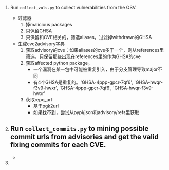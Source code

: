 1. Run `collect_vuls.py` to collect vulnerabilities from the OSV.
    - 过滤器
        1. 掉malicious packages
        2. 只保留GHSA
        3. 只保留和CVE相关的，筛选aliases，过滤掉withdrawn的GHSA
    - 生成cve2advisory字典
        1. 获取advisory的cve：如果aliases的cve多于一个，则从references里筛选，只保留那些出现在references里的作为GHSA的cve
        2. 获取affected python package。
            - 一个漏洞在某一包中可能被重复引入，由于分支管理导致major不同
            - 有4个GHSA是重复的。'GHSA-4ppp-gpcr-7qf6', 'GHSA-hwqr-f3v9-hwxr', 'GHSA-4ppp-gpcr-7qf6', 'GHSA-hwqr-f3v9-hwxr'
        3. 获取repo_url
            - 基于pgk2url
            - 如果找不到，尝试从pypi/json和advisory/refs里获取

2. Run `collect_commits.py` to mining possible commit urls from advisories and get the valid fixing commits for each CVE.
    - 
    - 


3. 
